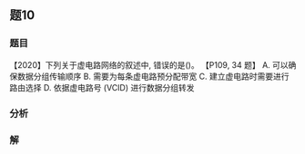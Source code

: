 ## 题10
### 题目
【2020】下列关于虚电路网络的叙述中, 错误的是()。 【P109, 34 题】
A. 可以确保数据分组传输顺序
B. 需要为每条虚电路预分配带宽
C. 建立虚电路时需要进行路由选择
D. 依据虚电路号 (VCID) 进行数据分组转发
### 分析

### 解